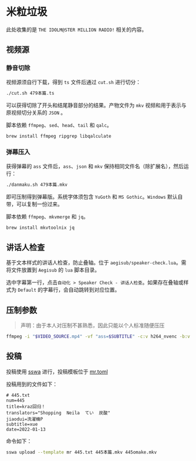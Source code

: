 # 米粒垃圾

此处收集的是 `THE IDOLM@STER MILLION RADIO!` 相关的内容。

## 视频源

### 静音切除

视频源须自行下载，得到 `ts` 文件后通过 `cut.sh` 进行切分：

```bash
./cut.sh 479本篇.ts
```

可以获得切除了开头和结尾静音部分的结果。产物文件为 `mkv` 视频和用于表示与原视频切分关系的 `JSON` 。

脚本依赖 `ffmpeg`、`sed`、`head`、`tail` 和 `qalc`。

```bash
brew install ffmpeg ripgrep libqalculate
```

### 弹幕压入

获得弹幕的 `ass` 文件后，`ass`、`json` 和 `mkv` 保持相同文件名（除扩展名），然后运行：

```bash
./danmaku.sh 479本篇.mkv
```

即可压制得到弹幕版。系统字体须包含 `YuGoth` 和 `MS Gothic`。`Windows` 默认自带，可以复制一份过来。

脚本依赖 `ffmpeg`、`mkvmerge` 和 `jq`。

```bash
brew install mkvtoolnix jq
```

## 讲话人检查

基于文本样式的讲话人检查，防止叠轴。位于 `aegisub/speaker-check.lua`。需将文件放置到 `Aegisub` 的 `lua` 脚本目录。

选中字幕第一行，点击`自动化 > Speaker Check - 讲话人检查`。如果存在叠轴或样式为 `Default` 的字幕行，会自动跳转到对应位置。

## 压制参数

> 声明：由于本人对压制不甚熟悉，因此只能以个人标准随便压压

```bash
ffmpeg -i "$VIDEO_SOURCE.mp4" -vf "ass=$SUBTITLE" -c:v h264_nvenc -b:v 6000k -profile:v main -c:a aac -b:a 320k "$OUTPUT.mkv"
```

## 投稿

投稿使用 [sswa](https://github.com/Yesterday17/sswa) 进行，投稿模板位于 [mr.toml](templates/mr.toml)

投稿用到的文件如下：

```text
# 445.txt
num=445
title=kraz回归！
translators="Shopping  Neila  てい  炭酸"
jiaodui=洗濯機P
subtitle=xue
date=2022-01-13
```

命令如下：

```bash
sswa upload --template mr 445.txt 445本篇.mkv 445omake.mkv
```
